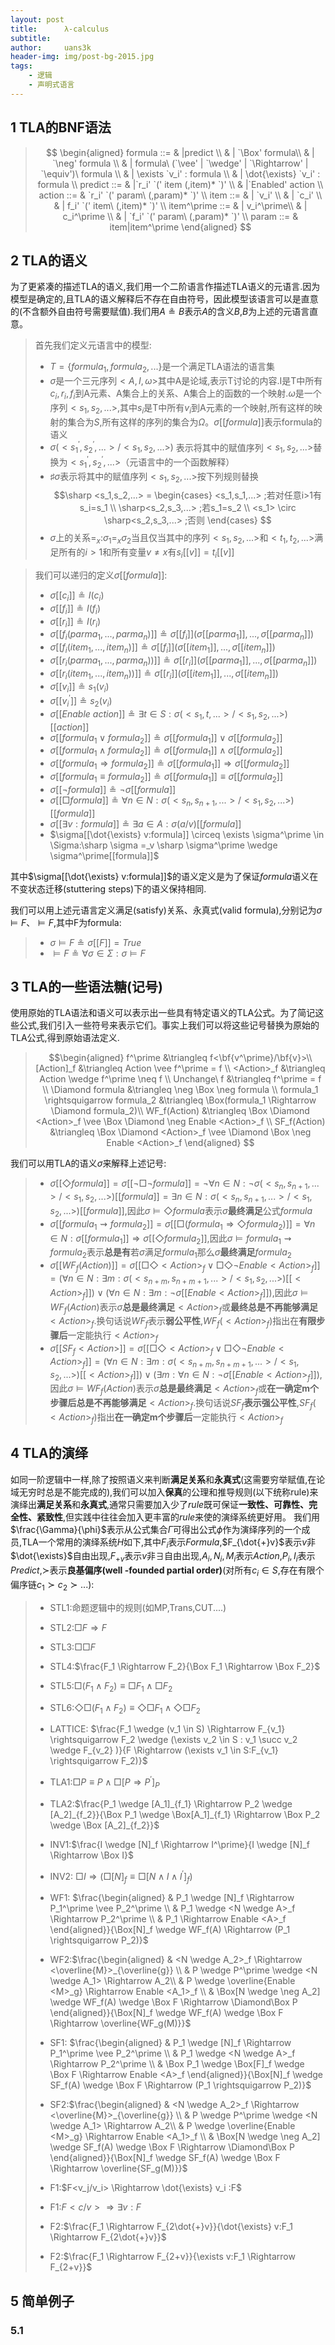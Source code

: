 ```yaml
---
layout: post
title:      λ-calculus
subtitle:   
author:     uans3k
header-img: img/post-bg-2015.jpg
tags:
    - 逻辑
    - 声明式语言
---
```


## 1 TLA的BNF语法
>$$
\begin{aligned}
formula ::= & |predict \\
            & | `\Box' formula\\
            & | `\neg' formula \\
            & | formula\ (`\vee' | `\wedge' | `\Rightarrow' | `\equiv')\ formula \\
            & | \exists `v_i' : formula \\
            & | \dot{\exists} `v_i' : formula \\
predict ::= & |`r_i'  `(' item (,item)* `)' \\
            & |`Enabled' action \\
action  ::= &  `r_i' `(' param\ (,param)* `)' \\
item    ::= & | `v_i' \\
            & | `c_i' \\
            & | f_i' `(' item\ (,item)* `)' \\
item^\prime ::= 
            & | v_i^\prime\\
            & | c_i^\prime \\
            & | `f_i' `(' param\ (,param)* `)' \\
param   ::= & item|item^\prime
\end{aligned}
>$$

## 2 TLA的语义
为了更紧凑的描述TLA的语义,我们用一个二阶语言作描述TLA语义的元语言.因为模型是确定的,且TLA的语义解释后不存在自由符号，因此模型该语言可以是直意的(不含额外自由符号需要赋值).我们用$A \circeq B$表示$A$的含义$B$,$B$为上述的元语言直意。
>首先我们定义元语言中的模型:  
>- $T=\{formula_1,formula_2,...\}$是一个满足TLA语法的语言集
>- $\sigma$是一个三元序列$<A,I,\omega>$其中A是论域,表示T讨论的内容.I是T中所有$c_i,r_i,f_i$到A元素、A集合上的关系、A集合上的函数的一个映射.$\omega$是一个序列$<s_1,s_2,...>$,其中$s_i$是T中所有$v_i$到A元素的一个映射,所有这样的映射的集合为$S$,所有这样的序列的集合为$\Omega$。$\sigma[[formula]]$表示formula的语义  
>- $\sigma(<s_1^\prime,s_2^\prime,...> / <s_1,s_2,...>)$ 表示将其中的赋值序列$<s_1,s_2,...>$替换为$<s_1^\prime,s_2^\prime,...>$（元语言中的一个函数解释）
>- $\sharp \sigma$表示将其中的赋值序列$<s_1,s_2,...>$按下列规则替换
> $$\sharp <s_1,s_2,...> = \begin{cases}
     <s_1,s_1,...> ;若对任意i>1有s_i=s_1 \\
     \sharp<s_2,s_3,...> ;若s_1=s_2 \\
     <s_1> \circ \sharp<s_2,s_3,...> ;否则
\end{cases}
> $$
> - $\sigma$上的关系$=_x$:$\sigma_1 =_x \sigma_2$当且仅当其中的序列$<s_1,s_2,...>$和$<t_1,t_2,...>$满足所有的$i>1$和所有变量$v \neq x$有$s_i[[v]]=t_i[[v]]$
 
> 我们可以递归的定义$\sigma[[formula]]$:
> - $\sigma[[c_i]] \circeq I(c_i)$
> - $\sigma[[f_i]] \circeq I(f_i)$
> - $\sigma[[r_i]] \circeq I(r_i)$
> - $\sigma[[f_i(parma_1,...,parma_n)]] \circeq\sigma[[f_i]](\sigma[[parma_1]],...,\sigma[[parma_n]])$
> - $\sigma[[f_i(item_1,...,item_n)]] \circeq\sigma[[f_i]](\sigma[[item_1]],...,\sigma[[item_n]])$
> - $\sigma[[r_i(parma_1,...,parma_n))]] \circeq\sigma[[r_i]](\sigma[[parma_1]],...,\sigma[[parma_n]])$
> - $\sigma[[r_i(item_1,...,item_n))]] \circeq\sigma[[r_i]](\sigma[[item_1]],...,\sigma[[item_n]])$
> - $\sigma[[v_i]] \circeq s_1(v_i)$
> - $\sigma[[v_i^\prime]] \circeq s_2(v_i)$
> - $\sigma[[Enable\ action]] \circeq\exists t \in S:\sigma(<s_1,t,...>/<s_1,s_2,...>)[[action]]$
> - $\sigma[[formula_1 \vee formula_2]] \circeq\sigma[[formula_1]] \vee \sigma[[formula_2]]$
> - $\sigma[[formula_1 \wedge formula_2]] \circeq\sigma[[formula_1]] \wedge \sigma[[formula_2]]$
> - $\sigma[[formula_1 \Rightarrow formula_2]] \circeq\sigma[[formula_1]] \Rightarrow \sigma[[formula_2]]$
> - $\sigma[[formula_1 \equiv formula_2]] \circeq\sigma[[formula_1]] \equiv \sigma[[formula_2]]$  
> - $\sigma[[\neg formula]] \circeq\neg \sigma[[formula]]$
> - $\sigma [[\Box formula]] \circeq\forall n \in N:\sigma(<s_n,s_{n+1},...>/<s_1,s_2,...>)[[formula]]$
> - $\sigma[[\exists v :formula]] \circeq\exists a \in A:\sigma(a/v)[[formula]]$
> - $\sigma[[\dot{\exists} v:formula]] \circeq \exists \sigma^\prime \in \Sigma:\sharp \sigma =_v \sharp \sigma^\prime \wedge \sigma^\prime[[formula]]$
> 
其中$\sigma[[\dot{\exists} v:formula]]$的语义定义是为了保证$formula$语义在不变状态迁移(stuttering steps)下的语义保持相同.

我们可以用上述元语言定义满足(satisfy)关系、永真式(valid formula),分别记为$\sigma \vDash F$、$\vDash F$,其中F为formula:
> - $\sigma \vDash F \circeq\sigma[[F]]=True$  
> - $\vDash F \circeq\forall \sigma \in \Sigma:\sigma \vDash F$

## 3 TLA的一些语法糖(记号)
使用原始的TLA语法和语义可以表示出一些具有特定语义的TLA公式。为了简记这些公式,我们引入一些符号来表示它们。事实上我们可以将这些记号替换为原始的TLA公式,得到原始语法定义.
> $$\begin{aligned}
f^\prime &\triangleq f<\bf{v^\prime}/\bf{v}>\\
[Action]_f &\triangleq Action \vee f^\prime = f \\
<Action>_f &\triangleq Action \wedge f^\prime \neq f \\
Unchange\ f &\triangleq f^\prime = f \\
\Diamond formula &\triangleq \neg \Box \neg formula \\
formula_1 \rightsquigarrow formula_2 &\triangleq \Box(formula_1  \Rightarrow \Diamond formula_2)\\
WF_f(Action) &\triangleq \Box \Diamond <Action>_f \vee \Box \Diamond \neg Enable <Action>_f \\
SF_f(Action) &\triangleq \Box \Diamond <Action>_f \vee \Diamond \Box \neg Enable <Action>_f
\end{aligned} 
> $$

我们可以用TLA的语义$\sigma$来解释上述记号:
> - $\sigma[[\Diamond formula ]] = \sigma[[\neg \Box \neg formula]]=\neg \forall n \in N: \neg \sigma(<s_n,s_{n+1},...>/<s_1,s_2,...>)[[formula]]= \exists n \in N : \sigma(<s_n,s_{n+1},...>/<s_1,s_2,...>)[[formula]]$,因此$\sigma \vDash \Diamond formula$表示$\sigma$**最终满足**公式$formula$
> - $\sigma [[formula_1 \rightsquigarrow formula_2]] = \sigma [[\Box(formula_1  \Rightarrow \Diamond formula_2)]]=\forall n \in N : \sigma[[formula_1]] \Rightarrow \sigma[[\Diamond formula_2]]$,因此$\sigma \vDash formula_1 \rightsquigarrow formula_2$表示**总是有**若$\sigma$满足$formula_1$那么$\sigma$**最终满足**$formula_2$
> - $\sigma[[WF_f(Action)]] = \sigma[[\Box \Diamond <Action>_f \vee \Box \Diamond \neg Enable <Action>_f ]]=(\forall n \in N: \exists m :\sigma(<s_{n+m},s_{n+m+1},...>/<s_1,s_2,...>)[[<Action>_f]] )\vee(\forall n \in N: \exists m : \neg \sigma[[Enable <Action>_f]])$,因此$\sigma \vDash WF_f(Action)$表示$\sigma$**总是最终满足**$<Action>_f$或**最终总是不再能够满足**$<Action>_f$.换句话说$WF_f$表示**弱公平性**,$WF_f(<Action>_f)$指出在**有限步骤后**一定能执行$<Action>_f$
> - $\sigma[[SF_f<Action>]] = \sigma[[\Box \Diamond <Action>_f \vee \Box \Diamond \neg Enable <Action>_f ]]=(\forall n \in N: \exists m :\sigma(<s_{n+m},s_{n+m+1},...>/<s_1,s_2,...>)[[<Action>_f]] )\vee(\exists m :\forall n \in N:  \neg \sigma[[Enable <Action>_f]])$,因此$\sigma \vDash WF_f(Action)$表示$\sigma$**总是最终满足**$<Action>_f$或**在一确定m个步骤后总是不再能够满足**$<Action>_f$.换句话说$SF_f$**表示强公平性**,$SF_f(<Action>_f)$指出**在一确定m个步骤后**一定能执行$<Action>_f$

## 4 TLA的演绎
如同一阶逻辑中一样,除了按照语义来判断**满足关系**和**永真式**(这需要穷举赋值,在论域无穷时总是不能完成的),我们可以加入**保真**的公理和推导规则(以下统称rule)来演绎出**满足关系**和**永真式**,通常只需要加入少了$rule$既可保证**一致性、可靠性、完全性、紧致性**,但实践中往往会加入更丰富的$rule$来使的演绎系统更好用。
我们用$\frac{\Gamma}{\phi}$表示从公式集合$\Gamma$可得出公式$\phi$作为演绎序列的一个成员,TLA一个常用的演绎系统$H$如下,其中$F_i$表示$Formula$,$F_{\dot{+}v}$表示$v$非$\dot{\exists}$自由出现,$F_{+v}$表示$v$非$\exists$自由出现,$A_i,N_i,M_i$表示$Action$,$P_i,I_i$表示$Predict$,$\succ$表示**良基偏序(well -founded partial order)**(对所有$c_i \in S$,存在有限个偏序链$c_1 \succ c_2 \succ ...$):
>- STL1:命题逻辑中的规则(如MP,Trans,CUT....)
>- STL2:$\Box F \Rightarrow F$
>- STL3:$\Box \Box F$
>- STL4:$\frac{F_1 \Rightarrow F_2}{\Box F_1 \Rightarrow \Box F_2}$
>- STL5:$\Box (F_1 \wedge F_2) \equiv \Box F_1 \wedge \Box F_2$
>- STL6:$\Diamond \Box(F_1 \wedge F_2) \equiv \Diamond \Box F_1 \wedge \Diamond \Box F_2$
>- LATTICE: $\frac{F_1 \wedge (v_1 \in S) \Rightarrow F_{v_1} \rightsquigarrow F_2 \wedge (\exists v_2 \in S : v_1 \succ v_2 \wedge F_{v_2} )}{F \Rightarrow (\exists v_1 \in S:F_{v_1} \rightsquigarrow F_2)}$
>- TLA1:$\Box P \equiv P \wedge \Box[P \Rightarrow P^\prime]_P$
>- TLA2:$\frac{P_1 \wedge [A_1]_{f_1} \Rightarrow P_2 \wedge [A_2]_{f_2}}{\Box P_1 \wedge \Box[A_1]_{f_1} \Rightarrow \Box P_2 \wedge \Box [A_2]_{f_2}}$
>- INV1:$\frac{I \wedge [N]_f \Rightarrow I^\prime}{I \wedge [N]_f \Rightarrow \Box I}$
>- INV2: $\Box I \Rightarrow (\Box[N]_f \equiv \Box[N \wedge I \wedge I^\prime]_f)$
>- WF1: $\frac{\begin{aligned}
& P_1 \wedge [N]_f \Rightarrow P_1^\prime \vee P_2^\prime \\
& P_1 \wedge <N \wedge A>_f \Rightarrow P_2^\prime \\ 
& P_1 \Rightarrow Enable <A>_f
\end{aligned}}{\Box[N]_f \wedge WF_f(A) \Rightarrow (P_1 \rightsquigarrow P_2)}$
> 
>- WF2:$\frac{\begin{aligned}
& <N \wedge A_2>_f \Rightarrow <\overline{M}>_{\overline{g}} \\
& P \wedge P^\prime \wedge <N \wedge A_1> \Rightarrow A_2\\
& P \wedge \overline{Enable <M>_g} \Rightarrow Enable <A_1>_f \\
& \Box[N \wedge \neg A_2] \wedge WF_f(A) \wedge \Box F \Rightarrow \Diamond\Box P 
\end{aligned}}{\Box[N]_f \wedge WF_f(A) \wedge \Box F \Rightarrow \overline{WF_g(M)}}$
>
>- SF1: $\frac{\begin{aligned}
& P_1 \wedge [N]_f \Rightarrow P_1^\prime \vee P_2^\prime \\
& P_1 \wedge <N \wedge A>_f \Rightarrow P_2^\prime \\ 
& \Box P_1  \wedge \Box[F]_f \wedge \Box F \Rightarrow Enable <A>_f
\end{aligned}}{\Box[N]_f \wedge SF_f(A) \wedge \Box F \Rightarrow (P_1 \rightsquigarrow P_2)}$
> 
>- SF2:$\frac{\begin{aligned}
& <N \wedge A_2>_f \Rightarrow <\overline{M}>_{\overline{g}} \\
& P \wedge P^\prime \wedge <N \wedge A_1> \Rightarrow A_2\\
& P \wedge \overline{Enable <M>_g} \Rightarrow Enable <A_1>_f \\
& \Box[N \wedge \neg A_2] \wedge SF_f(A) \wedge \Box F \Rightarrow \Diamond\Box P 
\end{aligned}}{\Box[N]_f \wedge SF_f(A) \wedge \Box F \Rightarrow \overline{SF_g(M)}}$
>
>- F1:$F<v_j/v_i> \Rightarrow \dot{\exists} v_i :F$
>- F1:$F<c/v> \Rightarrow \exists v:F$
>- F2:$\frac{F_1 \Rightarrow F_{2\dot{+}v}}{\dot{\exists} v:F_1 \Rightarrow F_{2\dot{+}v}}$
>- F2:$\frac{F_1 \Rightarrow F_{2+v}}{\exists v:F_1 \Rightarrow F_{2+v}}$

## 5 简单例子

### 5.1 